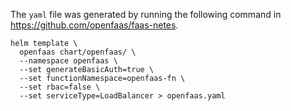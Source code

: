 The `yaml` file was generated by running the following command in https://github.com/openfaas/faas-netes.

```
helm template \
  openfaas chart/openfaas/ \
  --namespace openfaas \
  --set generateBasicAuth=true \
  --set functionNamespace=openfaas-fn \
  --set rbac=false \
  --set serviceType=LoadBalancer > openfaas.yaml
```
